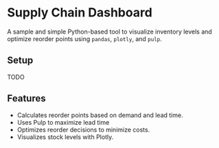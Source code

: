 # Supply Chain Dashboard
A sample and simple Python-based tool to visualize inventory levels and optimize reorder points using `pandas`, `plotly`, and `pulp`.

## Setup
TODO

## Features
- Calculates reorder points based on demand and lead time.
- Uses Pulp to maximize lead time
- Optimizes reorder decisions to minimize costs.
- Visualizes stock levels with Plotly.
